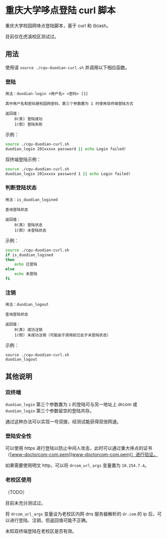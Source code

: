# 重庆大学哆点登陆 curl 脚本

重庆大学校园网哆点登陆脚本，基于 curl 和 (b)ash。

目前仅在虎溪校区测试过。

## 用法

使用请 `source ./cqu-duodian-curl.sh` 并调用以下相应函数。

### 登陆
```
用法：duodian-login <用户名> <密码> [1]

其中用户名和密码是校园网密码，第三个参数置为 1 时使用双终端登陆方式

返回值：
    0(真) 登陆成功
    1(假) 登陆失败
```

示例：

``` bash
source ./cqu-duodian-curl.sh
duodian_login 201xxxxx password || echo Login failed!
```

双终端登陆示例：

``` bash
source ./cqu-duodian-curl.sh
duodian_login 201xxxxx password 1 || echo Login failed!
```

### 判断登陆状态
```
用法：is_duodian_logined

查询登陆状态

返回值：
    0(真) 登陆状态
    1(假) 未登陆状态
```

示例：

``` bash
source ./cqu-duodian-curl.sh
if is_duodian_logined
then
    echo 已登陆
else
    echo 未登陆
fi
```

### 注销
```
用法：duodian_logout

查询登陆状态

返回值：
    0(真) 成功注销
    1(假) 未成功注销（可能由于调用前已处于未登陆状态）
```

示例：

```
source ./cqu-duodian-curl.sh
duodian_logout
```

## 其他说明

### 双终端

`duodian_login` 第三个参数置为 `1` 的登陆可与另一地址上 drcom 或 `duodian_login` 第三个参数留空的登陆共存。

通过这种办法可以实现一号双拨，经测试能获得双倍网速。

### 登陆安全性

可以使用 https 进行登陆以防止中间人攻击，此时可以通过重大哆点的证书（[www-doctorcom-com.pem](www-doctorcom-com.pem)）进行验证。

如果需要使用明文 http，可以将 `drcom_url_args` 变量置为 `10.254.7.4`。

### 老校区使用

（TODO）

目前未充分测试过。

将 `drcom_url_args` 变量设为老校区内网 dns 服务器解析的 `dr.com` 的 ip 后，可以进行登陆、注销，但返回值可能不正确。

未知双终端登陆在老校区是否有效。
